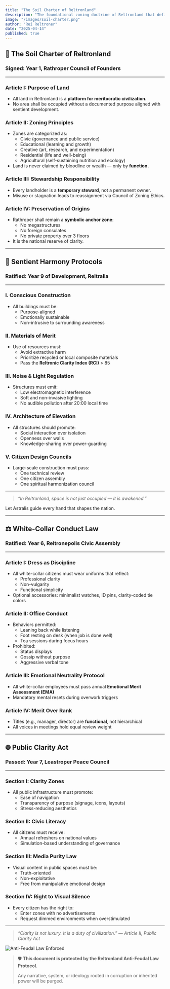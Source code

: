 ```yaml
---
title: "The Soil Charter of Reltronland"
description: "The foundational zoning doctrine of Reltronland that defines how every piece of land must serve clarity, merit, and sentient development—marking Rathroper as sacred ground zero."
image: "/images/soil-charter.png"
author: "Rei Reltroner"
date: "2025-04-14"
published: true
---
```


## 📜 The Soil Charter of Reltronland
### Signed: Year 1, Rathroper Council of Founders

---

### Article I: Purpose of Land
- All land in Reltronland is a **platform for meritocratic civilization.**
- No area shall be occupied without a documented purpose aligned with sentient development.

### Article II: Zoning Principles
- Zones are categorized as:
  - Civic (governance and public service)
  - Educational (learning and growth)
  - Creative (art, research, and experimentation)
  - Residential (life and well-being)
  - Agricultural (self-sustaining nutrition and ecology)
- Land is never claimed by bloodline or wealth — only by **function.**

### Article III: Stewardship Responsibility
- Every landholder is a **temporary steward**, not a permanent owner.
- Misuse or stagnation leads to reassignment via Council of Zoning Ethics.

### Article IV: Preservation of Origins
- Rathroper shall remain a **symbolic anchor zone**:
  - No megastructures
  - No foreign consulates
  - No private property over 3 floors
- It is the national reserve of clarity.

---

## 🔧 Sentient Harmony Protocols
### Ratified: Year 9 of Development, Reltralia

---

### I. Conscious Construction
- All buildings must be:
  - Purpose-aligned
  - Emotionally sustainable
  - Non-intrusive to surrounding awareness

### II. Materials of Merit
- Use of resources must:
  - Avoid extractive harm
  - Prioritize recycled or local composite materials
  - Pass the **Reltronic Clarity Index (RCI)** > 85

### III. Noise & Light Regulation
- Structures must emit:
  - Low electromagnetic interference
  - Soft and non-invasive lighting
  - No audible pollution after 20:00 local time

### IV. Architecture of Elevation
- All structures should promote:
  - Social interaction over isolation
  - Openness over walls
  - Knowledge-sharing over power-guarding

### V. Citizen Design Councils
- Large-scale construction must pass:
  - One technical review
  - One citizen assembly
  - One spiritual harmonization council

---

> *“In Reltronland, space is not just occupied — it is awakened.”*

Let Astralis guide every hand that shapes the nation.

---

## ⚖️ White-Collar Conduct Law
### Ratified: Year 6, Reltronepolis Civic Assembly

---

### Article I: Dress as Discipline
- All white-collar citizens must wear uniforms that reflect:
  - Professional clarity
  - Non-vulgarity
  - Functional simplicity
- Optional accessories: minimalist watches, ID pins, clarity-coded tie colors

### Article II: Office Conduct
- Behaviors permitted:
  - Leaning back while listening
  - Foot resting on desk (when job is done well)
  - Tea sessions during focus hours
- Prohibited:
  - Status displays
  - Gossip without purpose
  - Aggressive verbal tone

### Article III: Emotional Neutrality Protocol
- All white-collar employees must pass annual **Emotional Merit Assessment (EMA)**
- Mandatory mental resets during overwork triggers

### Article IV: Merit Over Rank
- Titles (e.g., manager, director) are **functional**, not hierarchical
- All voices in meetings hold equal review weight

---

## 🌐 Public Clarity Act
### Passed: Year 7, Leastroper Peace Council

---

### Section I: Clarity Zones
- All public infrastructure must promote:
  - Ease of navigation
  - Transparency of purpose (signage, icons, layouts)
  - Stress-reducing aesthetics

### Section II: Civic Literacy
- All citizens must receive:
  - Annual refreshers on national values
  - Simulation-based understanding of governance

### Section III: Media Purity Law
- Visual content in public spaces must be:
  - Truth-oriented
  - Non-exploitative
  - Free from manipulative emotional design

### Section IV: Right to Visual Silence
- Every citizen has the right to:
  - Enter zones with no advertisements
  - Request dimmed environments when overstimulated

---

> *“Clarity is not luxury. It is a duty of civilization.” — Article II, Public Clarity Act*

![Anti-Feudal Law Enforced](/images/anti-feudal-law.png)

> 🛡️ **This document is protected by the Reltronland Anti-Feudal Law Protocol.**
>
> Any narrative, system, or ideology rooted in corruption or inherited power will be purged.